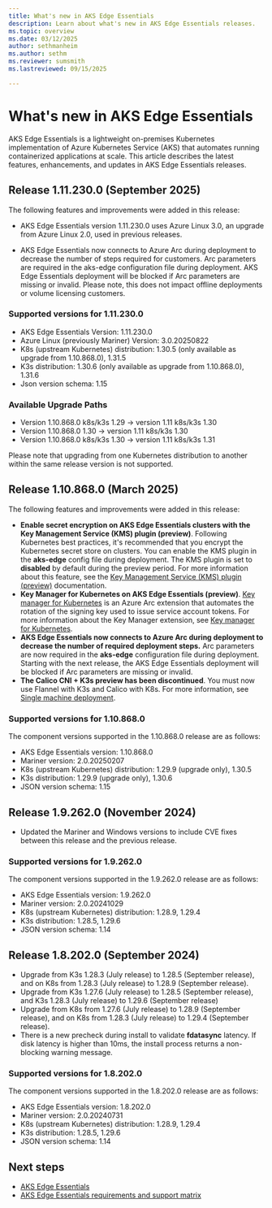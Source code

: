 ```yaml
---
title: What's new in AKS Edge Essentials
description: Learn about what's new in AKS Edge Essentials releases.
ms.topic: overview
ms.date: 03/12/2025
author: sethmanheim
ms.author: sethm 
ms.reviewer: sumsmith
ms.lastreviewed: 09/15/2025

---
```


# What's new in AKS Edge Essentials

AKS Edge Essentials is a lightweight on-premises Kubernetes implementation of Azure Kubernetes Service (AKS) that automates running containerized applications at scale. This article describes the latest features, enhancements, and updates in AKS Edge Essentials releases.

## Release 1.11.230.0 (September 2025)

The following features and improvements were added in this release:
- AKS Edge Essentials version 1.11.230.0 uses Azure Linux 3.0, an upgrade from Azure Linux 2.0, used in previous releases.

- AKS Edge Essentials now connects to Azure Arc during deployment to decrease the number of steps required for customers. Arc parameters are required in the aks-edge configuration file during deployment. AKS Edge Essentials deployment will be blocked if Arc parameters are missing or invalid. Please note, this does not impact offline deployments or volume licensing customers.

### Supported versions for 1.11.230.0
- AKS Edge Essentials Version: 1.11.230.0
- Azure Linux (previously Mariner) Version: 3.0.20250822
- K8s (upstream Kubernetes) distribution: 1.30.5 (only available as upgrade from 1.10.868.0), 1.31.5
- K3s distribution: 1.30.6 (only available as upgrade from 1.10.868.0), 1.31.6
- Json version schema: 1.15

### Available Upgrade Paths
- Version 1.10.868.0 k8s/k3s 1.29 -> version 1.11 k8s/k3s 1.30
- Version 1.10.868.0 1.30 -> version 1.11 k8s/k3s 1.30
- Version 1.10.868.0 k8s/k3s 1.30 -> version 1.11 k8s/k3s 1.31

Please note that upgrading from one Kubernetes distribution to another within the same release version is not supported.

## Release 1.10.868.0 (March 2025)

The following features and improvements were added in this release:

- **Enable secret encryption on AKS Edge Essentials clusters with the Key Management Service (KMS) plugin (preview)**. Following Kubernetes best practices, it's recommended that you encrypt the Kubernetes secret store on clusters. You can enable the KMS plugin in the **aks-edge** config file during deployment. The KMS plugin is set to **disabled** by default during the preview period. For more information about this feature, see the [Key Management Service (KMS) plugin (preview)](aks-edge-howto-secret-encryption.md) documentation.
- **Key Manager for Kubernetes on AKS Edge Essentials (preview)**. [Key manager for Kubernetes](aks-edge-howto-key-manager.md) is an Azure Arc extension that automates the rotation of the signing key used to issue service account tokens. For more information about the Key Manager extension, see [Key manager for Kubernetes](aks-edge-howto-key-manager.md).
- **AKS Edge Essentials now connects to Azure Arc during deployment to decrease the number of required deployment steps.** Arc parameters are now required in the **aks-edge** configuration file during deployment. Starting with the next release, the AKS Edge Essentials deployment will be blocked if Arc parameters are missing or invalid.
- **The Calico CNI + K3s preview has been discontinued**. You must now use Flannel with K3s and Calico with K8s. For more information, see [Single machine deployment](aks-edge-howto-single-node-deployment.md#step-1-single-machine-configuration-parameters).

### Supported versions for 1.10.868.0

The component versions supported in the 1.10.868.0 release are as follows:

- AKS Edge Essentials version: 1.10.868.0
- Mariner version: 2.0.20250207
- K8s (upstream Kubernetes) distribution: 1.29.9 (upgrade only), 1.30.5
- K3s distribution: 1.29.9 (upgrade only), 1.30.6
- JSON version schema: 1.15

## Release 1.9.262.0 (November 2024)

- Updated the Mariner and Windows versions to include CVE fixes between this release and the previous release.

### Supported versions for 1.9.262.0

The component versions supported in the 1.9.262.0 release are as follows:

- AKS Edge Essentials version: 1.9.262.0
- Mariner version: 2.0.20241029
- K8s (upstream Kubernetes) distribution: 1.28.9, 1.29.4
- K3s distribution: 1.28.5, 1.29.6
- JSON version schema: 1.14

## Release 1.8.202.0 (September 2024)

- Upgrade from K3s 1.28.3 (July release) to 1.28.5 (September release), and on K8s from 1.28.3 (July release) to 1.28.9 (September release).
- Upgrade from K3s 1.27.6 (July release) to 1.28.5 (September release), and K3s 1.28.3 (July release) to 1.29.6 (September release)
- Upgrade from K8s from 1.27.6 (July release) to 1.28.9 (September release), and on K8s from 1.28.3 (July release) to 1.29.4 (September release).
- There is a new precheck during install to validate **fdatasync** latency. If disk latency is higher than 10ms, the install process returns a non-blocking warning message.

### Supported versions for 1.8.202.0

The component versions supported in the 1.8.202.0 release are as follows:

- AKS Edge Essentials version: 1.8.202.0
- Mariner version: 2.0.20240731
- K8s (upstream Kubernetes) distribution: 1.28.9, 1.29.4
- K3s distribution: 1.28.5, 1.29.6
- JSON version schema: 1.14

## Next steps

- [AKS Edge Essentials](aks-edge-overview.md)
- [AKS Edge Essentials requirements and support matrix](aks-edge-system-requirements.md)
